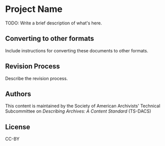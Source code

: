 # Project Name

TODO: Write a brief description of what's here.

## Converting to other formats

Include instructions for converting these documents to other formats.

## Revision Process

Describe the revision process.

## Authors

This content is maintained by the Society of American Archivists' Technical Subcommittee on _Describing Archives: A Content Standard_ (TS-DACS)

## License

CC-BY
